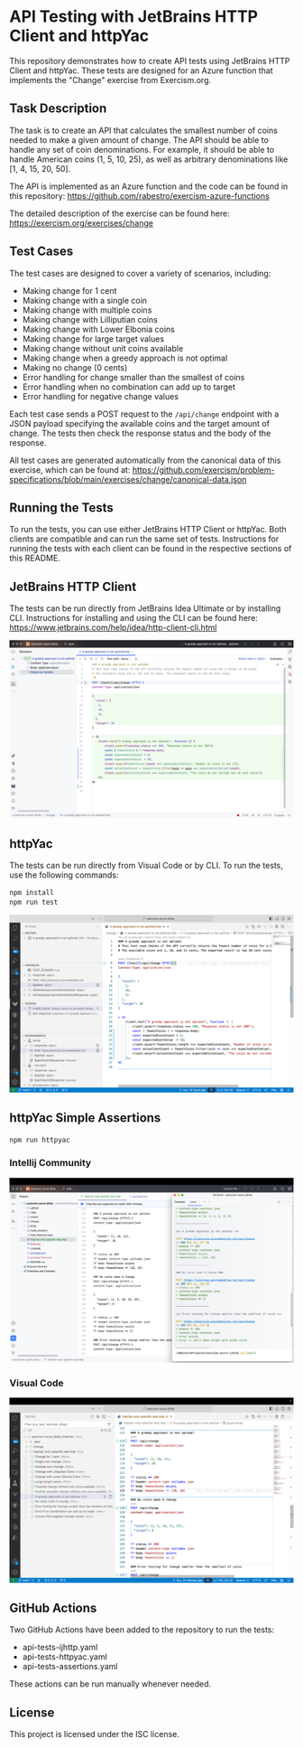 # API Testing with JetBrains HTTP Client and httpYac

This repository demonstrates how to create API tests using JetBrains HTTP Client and httpYac. These tests are designed for an Azure function that implements the "Change" exercise from Exercism.org.

## Task Description

The task is to create an API that calculates the smallest number of coins needed to make a given amount of change. The API should be able to handle any set of coin denominations. For example, it should be able to handle American coins (1, 5, 10, 25), as well as arbitrary denominations like [1, 4, 15, 20, 50].

The API is implemented as an Azure function and the code can be found in this repository: https://github.com/rabestro/exercism-azure-functions

The detailed description of the exercise can be found here: https://exercism.org/exercises/change

## Test Cases

The test cases are designed to cover a variety of scenarios, including:

- Making change for 1 cent
- Making change with a single coin
- Making change with multiple coins
- Making change with Lilliputian coins
- Making change with Lower Elbonia coins
- Making change for large target values
- Making change without unit coins available
- Making change when a greedy approach is not optimal
- Making no change (0 cents)
- Error handling for change smaller than the smallest of coins
- Error handling when no combination can add up to target
- Error handling for negative change values

Each test case sends a POST request to the `/api/change` endpoint with a JSON payload specifying the available coins and the target amount of change. The tests then check the response status and the body of the response.

All test cases are generated automatically from the canonical data of this exercise, which can be found at: https://github.com/exercism/problem-specifications/blob/main/exercises/change/canonical-data.json

## Running the Tests

To run the tests, you can use either JetBrains HTTP Client or httpYac. Both clients are compatible and can run the same set of tests. Instructions for running the tests with each client can be found in the respective sections of this README.

## JetBrains HTTP Client

The tests can be run directly from JetBrains Idea Ultimate or by installing CLI. Instructions for installing and using the CLI can be found here: https://www.jetbrains.com/help/idea/http-client-cli.html

![IntelliJ IDEA Ultimate](assets/ijhttp-greedy.png)

## httpYac

The tests can be run directly from Visual Code or by CLI.
To run the tests, use the following commands:

```bash
npm install
npm run test
```

![Visual Code](assets/httpyac-greedy.png)

## httpYac Simple Assertions

```bash
npm run httpyac
```

### Intellij Community

![Advanced Tests](assets/httpyac-idea-community.png)

### Visual Code

![Simple Assertions](assets/httpyac-vscode-assertions.png)

## GitHub Actions

Two GitHub Actions have been added to the repository to run the tests:

- api-tests-ijhttp.yaml
- api-tests-httpyac.yaml
- api-tests-assertions.yaml

These actions can be run manually whenever needed.

## License

This project is licensed under the ISC license.
